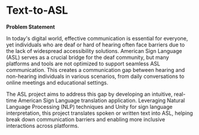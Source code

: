 # Text-to-ASL

**Problem Statement**

In today's digital world, effective communication is essential for everyone, yet individuals who are deaf or hard of hearing often face barriers due to the lack of widespread accessibility solutions. American Sign Language (ASL) serves as a crucial bridge for the deaf community, but many platforms and tools are not optimized to support seamless ASL communication. This creates a communication gap between hearing and non-hearing individuals in various scenarios, from daily conversations to online meetings and educational settings.

The ASL project aims to address this gap by developing an intuitive, real-time American Sign Language translation application. Leveraging Natural Language Processing (NLP) techniques and Unity for sign language interpretation, this project translates spoken or written text into ASL, helping break down communication barriers and enabling more inclusive interactions across platforms.
